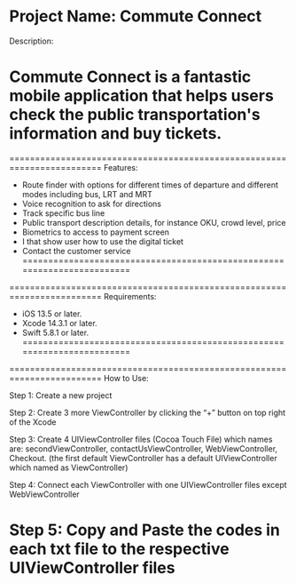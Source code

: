 
Project Name: Commute Connect
========================================================================
Description:

Commute Connect is a fantastic mobile application that helps users check the public transportation's information and buy tickets.
========================================================================

========================================================================
Features:

- Route finder with options for different times of departure and different modes including bus, LRT and MRT
- Voice recognition to ask for directions
- Track specific bus line
- Public transport description details, for instance OKU, crowd level, price
- Biometrics to access to payment screen
- I that show user how to use the digital ticket
- Contact the customer service
========================================================================

========================================================================
Requirements:

- iOS 13.5 or later.
- Xcode 14.3.1 or later.
- Swift 5.8.1 or later.
========================================================================

========================================================================
How to Use:

Step 1: Create a new project

Step 2: Create 3 more ViewController by clicking the “+”  button on top right of the Xcode

Step 3: Create 4 UIViewController files (Cocoa Touch File) which names are: 
secondViewController, contactUsViewController, WebViewController, Checkout. (the first default ViewController has a default UIViewController which named as ViewController)

Step 4: Connect each ViewController with one UIViewController files except WebViewController

Step 5: Copy and Paste the codes in each txt file to the respective UIViewController files
========================================================================




